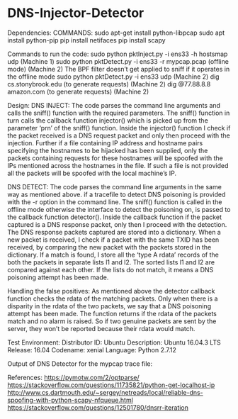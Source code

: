 # DNS-Injector-Detector

Dependencies:
COMMANDS:
  sudo apt-get install python-libpcap 
  sudo apt install python-pip
  pip install netifaces
  pip install scapy

Commands to run the code:
  sudo python pktInject.py -i ens33 -h hostsmap udp      (Machine 1)
  sudo python pktDetect.py -i ens33 -r mypcap.pcap      (offline mode) (Machine 2)
  The BPF filter doesn’t get applied to sniff if it operates in the offline mode
  sudo python pktDetect.py -i ens33  udp                        (Machine 2)
  dig cs.stonybrook.edu (to generate requests)               (Machine 2)
  dig @77.88.8.8 amazon.com (to generate requests)    (Machine 2)

Design:
DNS INJECT:
  The code parses the command line arguments and calls the sniff() function with the 
  required parameters. The sniff() function in turn calls the callback function injector() which is 
  picked up from the parameter ‘prn’ of the sniff() function.
  Inside the injector() function I check if the packet received is a DNS request packet and only then
  proceed with the injection. Further if a file containing IP address and hostname pairs 
  specifying the hostnames to be hijacked has been supplied, only the packets containing 
  requests for these hostnames will be spoofed with the IPs mentioned across the hostnames in 
  the file. If such a file is not provided all the packets will be spoofed with the local machine’s IP.

DNS DETECT:
  The code parses the command line arguments in the same way as mentioned above. if a tracefile 
  to detect DNS poisoning is provided with the -r option in the command line. The sniff() function 
  is called in the offline mode otherwise the interface to detect the poisoning on, is passed to the 
  callback function detector(). Inside the callback function if the packet captured is a DNS 
  response packet, only then I proceed with the detection. The DNS response packets captured 
  are stored into a dictionary. When a new packet is received, I check if a packet with the same 
  TXID has been received, by comparing the new packet with the packets stored in the dictionary. 
  If a match is found, I store all the ‘type A rdata’ records of the both the packets in separate lists l1 
  and l2. The sorted lists l1 and l2 are compared against each other. If the lists do not match, it means a
  DNS poisoning attempt has been made.

Handling the false positives:
  As mentioned above the detector callback function checks the rdata of the matching packets. 
  Only when there is a disparity in the rdata of the two packets, we say that a DNS poisoning 
  attempt has been made. The function returns if the rdata of the packets match and no alarm is raised.
  So if two genuine packets are sent by the server, they won’t be reported because their rdata would match.

Test Environment:
	Distributor ID:	Ubuntu
  Description:	Ubuntu 16.04.3 LTS
  Release:	16.04
  Codename:	xenial
  Language: 	Python 2.7.12

Output of DNS Detector for the mypcap trace file: 



References:
  https://pymotw.com/2/optparse/
  https://stackoverflow.com/questions/11735821/python-get-localhost-ip 
  http://www.cs.dartmouth.edu/~sergey/netreads/local/reliable-dns-spoofing-with-python-scapy-nfqueue.html
  https://stackoverflow.com/questions/12501780/dnsrr-iteration





 




